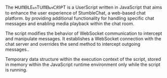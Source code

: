The ᕼᑌᗰᗷᒪEᔕTᑌᗰᗷᔕᑕᖇIᑭT is a UserScript written in JavaScript that aims to enhance the user experience of StumbleChat, a web-based chat platform. by providing additional functionality for handling specific chat messages and enabling media playback within the chat room.

The script modifies the behavior of WebSocket communication to intercept and manipulate messages. It establishes a WebSocket connection with the chat server and overrides the send method to intercept outgoing messages..

Temporary data structure within the execution context of the script, stored in memory within the JavaScript runtime environment only while the script is running.
